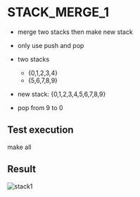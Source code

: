 # STACK_MERGE_1

- merge two stacks then make new stack
- only use push and pop

- two stacks
  - {0,1,2,3,4}
  - {5,6,7,8,9}

- new stack: {0,1,2,3,4,5,6,7,8,9}

- pop from 9 to 0


## Test execution

make all


## Result

![stack1](https://user-images.githubusercontent.com/45198475/98787432-d7174500-2442-11eb-9cf9-540a3e076217.PNG)
